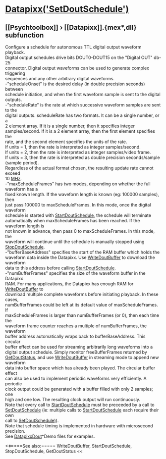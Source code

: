 # [Datapixx('SetDoutSchedule')](Datapixx-SetDoutSchedule) 
## [[Psychtoolbox]] &#8250; [[Datapixx]].{mex*,dll} subfunction


Configure a schedule for autonomous TTL digital output waveform playback.  
Digital output schedules drive bits DOUT0-DOUT15 on the "Digital OUT" db-25  
connector. Digital output waveforms can be used to generate complex triggering  
sequences and any other arbitrary digital waveforms.  
-"scheduleOnset" is the desired delay (in double precision seconds) between  
schedule initiation, and when the first waveform sample is sent to the digital  
outputs.  
-"scheduleRate" is the rate at which successive waveform samples are sent to the  
digital outputs. scheduleRate has two formats.  It can be a single number, or a  
2 element array. If it is a single number, then it specifies integer  
samples/second. If it is a 2 element array, then the first element specifies the  
rate, and the second element specifies the units of the rate.  
If units = 1, then the rate is interpreted as integer samples/second.  
If units = 2, then the rate is interpreted as integer samples/video frame.  
If units = 3, then the rate is interpreted as double precision seconds/sample  
(sample period).  
Regardless of the actual format chosen, the resulting update rate cannot exceed  
10 [MHz](MHz).  
-"maxScheduleFrames" has two modes, depending on whether the full waveform has a  
fixed known length. If the waveform length is known (eg: 100000 samples), then  
just pass 100000 to maxScheduleFrames. In this mode, once the digital waveform  
schedule is started with [StartDoutSchedule](StartDoutSchedule), the schedule will terminate  
automatically when maxScheduleFrames has been reached. If the waveform length is  
not known in advance, then pass 0 to maxScheduleFrames. In this mode, the  
waveform will continue until the schedule is manually stopped using  
[StopDoutSchedule](StopDoutSchedule).  
-"bufferBaseAddress" specifies the start of the RAM buffer which holds the  
waveform data inside the Datapixx. Use [WriteDoutBuffer](WriteDoutBuffer) to download the waveform  
data to this address before calling [StartDoutSchedule](StartDoutSchedule).  
-"numBufferFrames" specifies the size of the waveform buffer in the Datapixx  
RAM. For many applications, the Datapixx has enough RAM for [WriteDoutBuffer](WriteDoutBuffer) to  
download multiple complete waveforms before initiating playback. In these cases,  
numBufferFrames could be left at its default value of maxScheduleFrames. If  
maxScheduleFrames is larger than numBufferFrames (or 0), then each time the  
waveform frame counter reaches a multiple of numBufferFrames, the waveform  
buffer address automatically wraps back to bufferBaseAddress. This circular  
buffer effect can be used for streaming arbitrarily long waveforms into a  
digital output schedule. Simply monitor freeBufferFrames returned by  
[GetDoutStatus](GetDoutStatus), and use [WriteDoutBuffer](WriteDoutBuffer) in streaming mode to append new waveform  
data into buffer space which has already been played. The circular buffer effect  
can also be used to implement periodic waveforms very efficiently. A periodic  
clock output could be generated with a buffer filled with only 2 samples; one  
high and one low. The resulting clock output will run continuously.  
Note that every call to [StartDoutSchedule](StartDoutSchedule) must be preceeded by a call to  
[SetDoutSchedule](SetDoutSchedule) (ie: multiple calls to [StartDoutSchedule](StartDoutSchedule) each require their own  
call to [SetDoutSchedule)](SetDoutSchedule)).  
Note that schedule timing is implemented in hardware with microsecond precision.  
See [DatapixxDout](DatapixxDout)\*Demo files for examples.  
  


<<=====See also:=====
WriteDoutBuffer, StartDoutSchedule, StopDoutSchedule, GetDoutStatus
<<